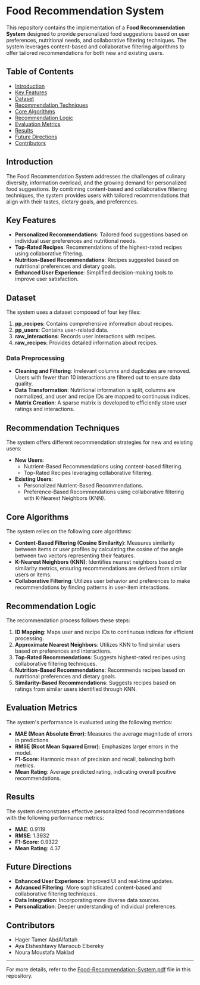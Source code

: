 # Food Recommendation System

This repository contains the implementation of a **Food Recommendation System** designed to provide personalized food suggestions based on user preferences, nutritional needs, and collaborative filtering techniques. The system leverages content-based and collaborative filtering algorithms to offer tailored recommendations for both new and existing users.

## Table of Contents
- [Introduction](#introduction)
- [Key Features](#key-features)
- [Dataset](#dataset)
- [Recommendation Techniques](#recommendation-techniques)
- [Core Algorithms](#core-algorithms)
- [Recommendation Logic](#recommendation-logic)
- [Evaluation Metrics](#evaluation-metrics)
- [Results](#results)
- [Future Directions](#future-directions)
- [Contributors](#contributors)

## Introduction
The Food Recommendation System addresses the challenges of culinary diversity, information overload, and the growing demand for personalized food suggestions. By combining content-based and collaborative filtering techniques, the system provides users with tailored recommendations that align with their tastes, dietary goals, and preferences.

## Key Features
- **Personalized Recommendations**: Tailored food suggestions based on individual user preferences and nutritional needs.
- **Top-Rated Recipes**: Recommendations of the highest-rated recipes using collaborative filtering.
- **Nutrition-Based Recommendations**: Recipes suggested based on nutritional preferences and dietary goals.
- **Enhanced User Experience**: Simplified decision-making tools to improve user satisfaction.

## Dataset
The system uses a dataset composed of four key files:
1. **pp_recipes**: Contains comprehensive information about recipes.
2. **pp_users**: Contains user-related data.
3. **raw_interactions**: Records user interactions with recipes.
4. **raw_recipes**: Provides detailed information about recipes.

### Data Preprocessing
- **Cleaning and Filtering**: Irrelevant columns and duplicates are removed. Users with fewer than 10 interactions are filtered out to ensure data quality.
- **Data Transformation**: Nutritional information is split, columns are normalized, and user and recipe IDs are mapped to continuous indices.
- **Matrix Creation**: A sparse matrix is developed to efficiently store user ratings and interactions.

## Recommendation Techniques
The system offers different recommendation strategies for new and existing users:
- **New Users**:
  - Nutrient-Based Recommendations using content-based filtering.
  - Top-Rated Recipes leveraging collaborative filtering.
- **Existing Users**:
  - Personalized Nutrient-Based Recommendations.
  - Preference-Based Recommendations using collaborative filtering with K-Nearest Neighbors (KNN).

## Core Algorithms
The system relies on the following core algorithms:
- **Content-Based Filtering (Cosine Similarity)**: Measures similarity between items or user profiles by calculating the cosine of the angle between two vectors representing their features.
- **K-Nearest Neighbors (KNN)**: Identifies nearest neighbors based on similarity metrics, ensuring recommendations are derived from similar users or items.
- **Collaborative Filtering**: Utilizes user behavior and preferences to make recommendations by finding patterns in user-item interactions.

## Recommendation Logic
The recommendation process follows these steps:
1. **ID Mapping**: Maps user and recipe IDs to continuous indices for efficient processing.
2. **Approximate Nearest Neighbors**: Utilizes KNN to find similar users based on preferences and interactions.
3. **Top-Rated Recommendations**: Suggests highest-rated recipes using collaborative filtering techniques.
4. **Nutrition-Based Recommendations**: Recommends recipes based on nutritional preferences and dietary goals.
5. **Similarity-Based Recommendations**: Suggests recipes based on ratings from similar users identified through KNN.

## Evaluation Metrics
The system's performance is evaluated using the following metrics:
- **MAE (Mean Absolute Error)**: Measures the average magnitude of errors in predictions.
- **RMSE (Root Mean Squared Error)**: Emphasizes larger errors in the model.
- **F1-Score**: Harmonic mean of precision and recall, balancing both metrics.
- **Mean Rating**: Average predicted rating, indicating overall positive recommendations.

## Results
The system demonstrates effective personalized food recommendations with the following performance metrics:
- **MAE**: 0.9119
- **RMSE**: 1.3932
- **F1-Score**: 0.9322
- **Mean Rating**: 4.37

## Future Directions
- **Enhanced User Experience**: Improved UI and real-time updates.
- **Advanced Filtering**: More sophisticated content-based and collaborative filtering techniques.
- **Data Integration**: Incorporating more diverse data sources.
- **Personalization**: Deeper understanding of individual preferences.

## Contributors
- Hager Tamer AbdAlfattah
- Aya Elsheshtawy Mansoub Elbereky
- Noura Moustafa Maklad

---

For more details, refer to the [Food-Recommendation-System.pdf](Food-Recommendation-System.pdf) file in this repository.
